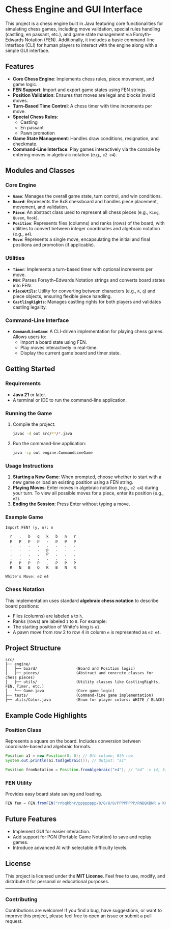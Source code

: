 # Chess Engine and GUI Interface

This project is a chess engine built in Java featuring core functionalities for simulating chess games, including move validation, special rules handling (castling, en passant, etc.), and game state management via Forsyth–Edwards Notation (FEN). Additionally, it includes a basic command-line interface (CLI) for human players to interact with the engine along with a simple GUI interface.

## Features

- **Core Chess Engine**: Implements chess rules, piece movement, and game logic.
- **FEN Support**: Import and export game states using FEN strings.
- **Position Validation**: Ensures that moves are legal and blocks invalid moves.
- **Turn-Based Time Control**: A chess timer with time increments per move.
- **Special Chess Rules**:
    - Castling
    - En passant
    - Pawn promotion
- **Game State Management**: Handles draw conditions, resignation, and checkmate.
- **Command-Line Interface**: Play games interactively via the console by entering moves in algebraic notation (e.g., `e2 e4`).

## Modules and Classes

### Core Engine
- **`Game`**: Manages the overall game state, turn control, and win conditions.
- **`Board`**: Represents the 8x8 chessboard and handles piece placement, movement, and validation.
- **`Piece`**: An abstract class used to represent all chess pieces (e.g., `King`, `Queen`, `Rook`).
- **`Position`**: Represents files (columns) and ranks (rows) of the board, with utilities to convert between integer coordinates and algebraic notation (e.g., `e4`).
- **`Move`**: Represents a single move, encapsulating the initial and final positions and promotion (if applicable).

### Utilities
- **`Timer`**: Implements a turn-based timer with optional increments per move.
- **`FEN`**: Parses Forsyth–Edwards Notation strings and converts board states into FEN.
- **`PieceUtils`**: Utility for converting between characters (e.g., `K`, `q`) and piece objects, ensuring flexible piece handling.
- **`CastlingRights`**: Manages castling rights for both players and validates castling legality.

### Command-Line Interface
- **`CommandLineGame`**: A CLI-driven implementation for playing chess games. Allows users to:
    - Import a board state using FEN.
    - Play moves interactively in real-time.
    - Display the current game board and timer state.

## Getting Started

### Requirements
- **Java 21** or later.
- A terminal or IDE to run the command-line application.

### Running the Game
1. Compile the project:
    ```bash
    javac -d out src/**/*.java
    ```
2. Run the command-line application:
    ```bash
    java -cp out engine.CommandLineGame
    ```

### Usage Instructions
1. **Starting a New Game**: When prompted, choose whether to start with a new game or load an existing position using a FEN string.
2. **Playing Moves**: Enter moves in algebraic notation (e.g., `e2 e4`) during your turn. To view all possible moves for a piece, enter its position (e.g., `e2`).
3. **Ending the Session**: Press Enter without typing a move.

### Example Game
```text
Import FEN? (y, n): n

  r   .   b   q   k   b   n   r
  p   p   p   p   .   p   p   p
  .   .   .   .   .   .   .   .
  .   .   .   .   p   .   .   .
  .   .   .   .   P   .   .   .
  .   .   .   .   .   .   .   .
  P   P   P   P   .   P   P   P
  R   N   B   Q   K   B   N   R

White's Move: e2 e4
```

### Chess Notation
This implementation uses standard **algebraic chess notation** to describe board positions:
- Files (columns) are labeled `a` to `h`.
- Ranks (rows) are labeled `1` to `8`.
  For example:
- The starting position of White's king is `e1`.
- A pawn move from row 2 to row 4 in column `e` is represented as `e2 e4`.

## Project Structure

```plaintext
src/
├── engine/
│   ├── board/                 (Board and Position logic)
│   ├── pieces/                (Abstract and concrete classes for chess pieces)
│   ├── utils/                 (Utility classes like CastlingRights, FEN, Timer, etc.)
│   └── Game.java              (Core game logic)
├── tests/                     (Command-line game implementation)
├── utils/Color.java           (Enum for player colors: WHITE / BLACK)
```

## Example Code Highlights

### Position Class
Represents a square on the board. Includes conversion between coordinate-based and algebraic formats.
```java
Position a1 = new Position(0, 0); // 0th column, 0th row
System.out.println(a1.toAlgebraic()); // Output: "a1"

Position fromNotation = Position.fromAlgebraic("e4"); // "e4" -> (4, 3)
```

### FEN Utility
Provides easy board state saving and loading.
```java
FEN fen = FEN.fromFEN("rnbqkbnr/pppppppp/8/8/8/8/PPPPPPPP/RNBQKBNR w KQkq - 0 1");
```

## Future Features
- Implement GUI for easier interaction.
- Add support for PGN (Portable Game Notation) to save and replay games.
- Introduce advanced AI with selectable difficulty levels.

## License

This project is licensed under the **MIT License**. Feel free to use, modify, and distribute it for personal or educational purposes.

---

### Contributing
Contributions are welcome! If you find a bug, have suggestions, or want to improve this project, please feel free to open an issue or submit a pull request.
